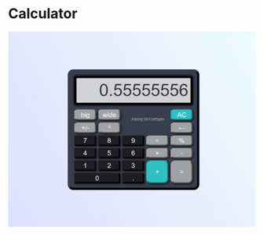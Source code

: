 # Calculator

![Alt text](https://github.com/AislingMcGettigan/Calculator/blob/master/calculator.JPG?raw=true "Calculator")
